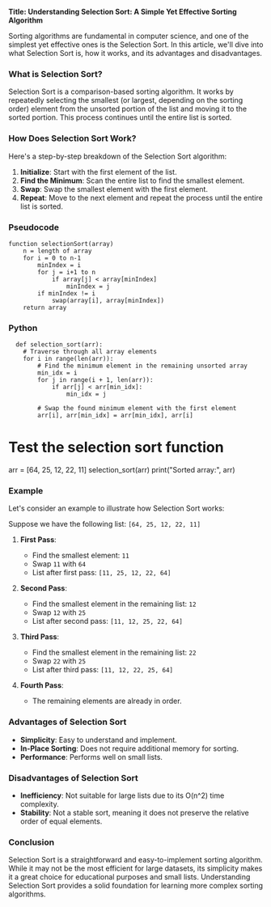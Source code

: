 **Title: Understanding Selection Sort: A Simple Yet Effective Sorting Algorithm**

Sorting algorithms are fundamental in computer science, and one of the simplest yet effective ones is the Selection Sort. In this article, we'll dive into what Selection Sort is, how it works, and its advantages and disadvantages.

### What is Selection Sort?

Selection Sort is a comparison-based sorting algorithm. It works by repeatedly selecting the smallest (or largest, depending on the sorting order) element from the unsorted portion of the list and moving it to the sorted portion. This process continues until the entire list is sorted.

### How Does Selection Sort Work?

Here's a step-by-step breakdown of the Selection Sort algorithm:

1. **Initialize**: Start with the first element of the list.
2. **Find the Minimum**: Scan the entire list to find the smallest element.
3. **Swap**: Swap the smallest element with the first element.
4. **Repeat**: Move to the next element and repeat the process until the entire list is sorted.

### Pseudocode
```plaintext
function selectionSort(array)
    n = length of array
    for i = 0 to n-1
        minIndex = i
        for j = i+1 to n
            if array[j] < array[minIndex]
                minIndex = j
        if minIndex != i
            swap(array[i], array[minIndex])
    return array
``` 
### Python
```plaintext
  def selection_sort(arr):
    # Traverse through all array elements
    for i in range(len(arr)):
        # Find the minimum element in the remaining unsorted array
        min_idx = i
        for j in range(i + 1, len(arr)):
            if arr[j] < arr[min_idx]:
                min_idx = j

        # Swap the found minimum element with the first element
        arr[i], arr[min_idx] = arr[min_idx], arr[i]
```

# Test the selection sort function
arr = [64, 25, 12, 22, 11]
selection_sort(arr)
print("Sorted array:", arr)


### Example

Let's consider an example to illustrate how Selection Sort works:

Suppose we have the following list: `[64, 25, 12, 22, 11]`

1. **First Pass**:
   - Find the smallest element: `11`
   - Swap `11` with `64`
   - List after first pass: `[11, 25, 12, 22, 64]`

2. **Second Pass**:
   - Find the smallest element in the remaining list: `12`
   - Swap `12` with `25`
   - List after second pass: `[11, 12, 25, 22, 64]`

3. **Third Pass**:
   - Find the smallest element in the remaining list: `22`
   - Swap `22` with `25`
   - List after third pass: `[11, 12, 22, 25, 64]`

4. **Fourth Pass**:
   - The remaining elements are already in order.

### Advantages of Selection Sort

- **Simplicity**: Easy to understand and implement.
- **In-Place Sorting**: Does not require additional memory for sorting.
- **Performance**: Performs well on small lists.

### Disadvantages of Selection Sort

- **Inefficiency**: Not suitable for large lists due to its O(n^2) time complexity.
- **Stability**: Not a stable sort, meaning it does not preserve the relative order of equal elements.

### Conclusion

Selection Sort is a straightforward and easy-to-implement sorting algorithm. While it may not be the most efficient for large datasets, its simplicity makes it a great choice for educational purposes and small lists. Understanding Selection Sort provides a solid foundation for learning more complex sorting algorithms.
